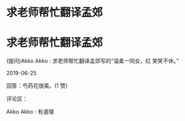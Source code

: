 # 求老师帮忙翻译孟郊

# 求老师帮忙翻译孟郊

(提问)Akko Akko : 求老师帮忙翻译孟郊写的“温柔一同女，红 笑笑不休。”

2019-06-25

回答：芍药花很美。(1 赞)

评论区：

Akko Akko : 有道理
